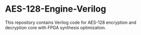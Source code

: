 # AES-128-Engine-Verilog
This repository contains Verilog code for AES-128 encryption and decryption core with FPGA synthesis optimization.
